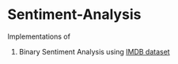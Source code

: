 # Sentiment-Analysis

Implementations of 
1. Binary Sentiment Analysis using [IMDB dataset](https://ai.stanford.edu/~amaas/data/sentiment/aclImdb_v1.tar.gz) 
